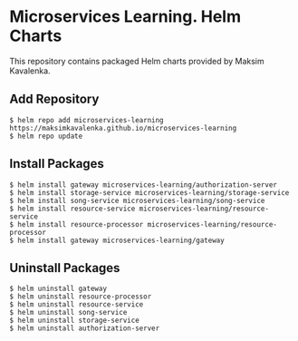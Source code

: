 # Microservices Learning. Helm Charts
This repository contains packaged Helm charts provided by Maksim Kavalenka.

## Add Repository
`$ helm repo add microservices-learning https://maksimkavalenka.github.io/microservices-learning`  
`$ helm repo update`

## Install Packages
`$ helm install gateway microservices-learning/authorization-server`  
`$ helm install storage-service microservices-learning/storage-service`  
`$ helm install song-service microservices-learning/song-service`  
`$ helm install resource-service microservices-learning/resource-service`  
`$ helm install resource-processor microservices-learning/resource-processor`  
`$ helm install gateway microservices-learning/gateway`

## Uninstall Packages
`$ helm uninstall gateway`  
`$ helm uninstall resource-processor`  
`$ helm uninstall resource-service`  
`$ helm uninstall song-service`  
`$ helm uninstall storage-service`  
`$ helm uninstall authorization-server`
